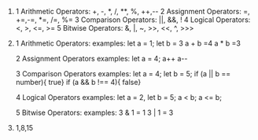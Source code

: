 1)  1 Arithmetic Operators: +, -, *, /, **, %, ++,--
    2 Assignment Operators: =, +=,-=, *=, /=, %=
    3 Comparison Operators: ||, &&, !
    4 Logical Operators: <, >, <=, >=
    5 Bitwise Operators: &, |, ~, >>, <<, ^, >>>

2)  1 Arithmetic Operators:
    examples: let a = 1; let b = 3
    a + b =4
    a * b =3

    2 Assignment Operators
    examples: let a = 4;
    a++
    a--

    3 Comparison Operators
    examples: let a = 4; let b = 5;
    if (a || b == number){ true}
    if (a && b !== 4){ false}

    4 Logical Operators
    examples: let a = 2, let b = 5;
    a < b;
    a <= b;

    5 Bitwise Operators:
    examples:
    3 & 1 = 1
    3 | 1 = 3

4) 1,8,15